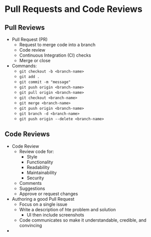 # Pull Requests and Code Reviews

## Pull Reviews
- Pull Request (PR)
    - Request to merge code into a branch
    - Code review
    - Continuous Integration (CI) checks
    - Merge or close
- Commands:
    - `git checkout -b <branch-name>`
    - `git add .`
    - `git commit -m "message"`
    - `git push origin <branch-name>`
    - `git pull origin <branch-name>`
    - `git checkout <branch-name>`
    - `git merge <branch-name>`
    - `git push origin <branch-name>`
    - `git branch -d <branch-name>`
    - `git push origin --delete <branch-name>`

## Code Reviews
- Code Review
    - Review code for:
        - Style
        - Functionality
        - Readability
        - Maintainability
        - Security
    - Comments
    - Suggestions
    - Approve or request changes
- Authoring a good Pull Request
    - Focus on a single issue
    - Write a description of hte problem and solution
        - UI then include screenshots
    - Code communicates so make it understandable, credible, and convincing
- 